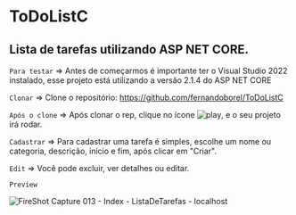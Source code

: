 # ToDoListC
## Lista de tarefas utilizando ASP NET CORE.

`Para testar` => Antes de começarmos é importante ter o Visual Studio 2022 instalado, esse projeto está utilizando a versão 2.1.4 do ASP NET CORE

`Clonar` => Clone o repositório: https://github.com/fernandoborel/ToDoListC

`Após o clone` => Após clonar o rep, clique no ícone ![play](https://user-images.githubusercontent.com/87503905/213187965-ce8adffa-6773-4f14-a856-58edfdd4331d.png), e o seu projeto irá rodar.

`Cadastrar` => Para cadastrar uma tarefa é simples, escolhe um nome ou categoria, descrição, inicio e fim, após clicar em "Criar".

`Edit` => Você pode excluir, ver detalhes ou editar.

`Preview`

![FireShot Capture 013 - Index - ListaDeTarefas - localhost](https://user-images.githubusercontent.com/87503905/213195583-f89f2cd1-4506-43c5-bf09-9b2ac3abf502.png)
